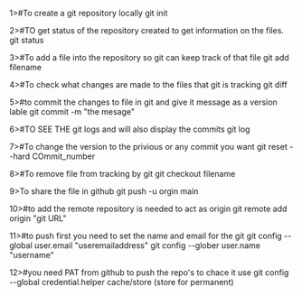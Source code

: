 1>#To create a git repository locally
git init

2>#TO get status of the repository created to get information on the files.
git status

3>#To add a file into the repository so git can keep track of that file
git add filename

4>#To check what changes are made to the files that git is tracking
git diff

5>#to commit the changes to file in git and give it message as a version lable 
git commit -m "the mesage"

6>#TO SEE THE git logs and will also display the commits
git log

7>#To change the version to the privious or any commit you want
git reset --hard COmmit_number

8>#To remove file from tracking by git
git checkout filename

9>To share the file in github
git push -u orgin main

10>#to add the remote repository is needed to act as origin
git remote add origin "git URL"

11>#to push first you need to set the name and email for the git
git config --global user.email "useremailaddress"
git config --glober user.name "username"

12>#you need PAT from github to push the repo's to chace it use
git config --global credential.helper cache/store (store for permanent)

